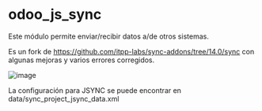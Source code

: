 # odoo_js_sync
Este módulo permite enviar/recibir datos a/de otros sistemas.

Es un fork de https://github.com/itpp-labs/sync-addons/tree/14.0/sync con algunas mejoras y varios errores corregidos.

![image](https://user-images.githubusercontent.com/31565658/122069984-e48c1780-cdf5-11eb-9361-d0452cdb23ef.png)

La configuración para JSYNC se puede encontrar en data/sync_project_jsync_data.xml
